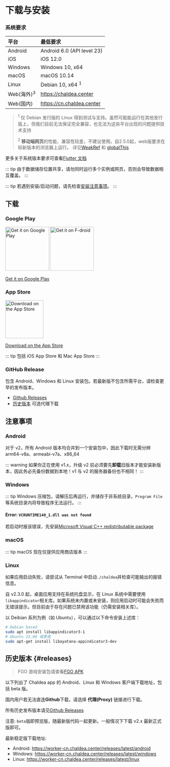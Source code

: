 # 下载与安装

### 系统要求

| 平台                  | 最低要求                    |
| :-------------------- | :-------------------------- |
| Android               | Android 6.0 (API level 23)  |
| iOS                   | iOS 12.0                    |
| Windows               | Windows 10, x64             |
| macOS                 | macOS 10.14                 |
| Linux                 | Debian 10, x64 <sup>1</sup> |
| Web(海外)<sup>3</sup> | <https://chaldea.center>    |
| Web(国内)             | <https://cn.chaldea.center> |

> <sup>1</sup> 仅 Debian 发行版的 Linux 得到测试与支持。虽然可能能运行在其他发行版上，但我们目前无法保证完全兼容，也无法为这些平台出现的问题提供技术支持
>
> <sup>2</sup> **移动端网页**的性能、兼容性较差，不建议使用。自2.5.0起，web版要求在较新版本的浏览器上运行。 详见[WeakRef](https://developer.mozilla.org/en-US/docs/Web/JavaScript/Reference/Global_Objects/WeakRef/WeakRef#browser_compatibility) 和 [globalThis](https://developer.mozilla.org/en-US/docs/Web/JavaScript/Reference/Global_Objects/globalThis#browser_compatibility)

更多关于系统版本要求可查看[Flutter 文档](https://docs.flutter.dev/reference/supported-platforms)

::: tip
由于数据储存位置共享，请勿同时运行多个实例或网页，否则会导致数据相互覆盖。
:::

::: tip
若遇到安装/启动问题，请先检查[安装注意事项](#注意事项)。
:::

## 下载

### Google Play

[<img alt='Get it on Google Play' src='https://play.google.com/intl/en_us/badges/static/images/badges/en_badge_web_generic.png' width="137.5"/>](https://play.google.com/store/apps/details?id=cc.narumi.chaldea)
[<img alt='Get it on F-droid' src='https://fdroid.gitlab.io/artwork/badge/get-it-on.png' width="137.5"/>](https://f-droid.org/packages/cc.narumi.chaldea.fdroid/)

[Get it on Google Play](https://play.google.com/store/apps/details?id=cc.narumi.chaldea)

### App Store

[<img src="https://tools.applemediaservices.com/api/badges/download-on-the-app-store/black/en-US?size=250x83&amp;releaseDate=1610841600&h=cb0adac232fdd6b88894f78b2f349b6e" alt="Download on the App Store" width="120">](https://apps.apple.com/us/app/chaldea/id1548713491?itsct=apps_box&itscg=30200)

[Download on the App Store](https://apps.apple.com/us/app/chaldea/id1548713491?itsct=apps_box&itscg=30200)

::: tip
包括 iOS App Store 和 Mac App Store
:::

### GitHub Release

包含 Android、Windows 和 Linux 安装包。若最新版不包含所需平台，请检查更早的发布版本。

- [Github Releases](https://github.com/chaldea-center/chaldea/releases)
- [历史版本](#releases) 可选代理下载

## 注意事项

### Android

对于 v2，所有 Android 版本均合并到一个安装包中，因此下载时无需分辨 arm64-v8a、armeabi-v7a、x86_64

::: warning
如果你正在使用 v1.x，升级 v2 前必须要先**卸载**旧版本才能安装新版本，因此务必先备份数据到本地！v1 与 v2 的服务器备份也不相同！
:::

### Windows

::: tip
Windows 压缩包，请解压后再运行，并储存于非系统目录，`Program File`等系统目录内将导致程序无法运行。
:::

#### Error: `VCRUNTIME140_1.dll was not found`

若启动时报该错误，先安装[Microsoft Visual C++ redistributable package](https://support.microsoft.com/en-us/help/2977003/the-latest-supported-visual-c-downloads)

### macOS

::: tip
macOS 现在仅提供应用商店版本
:::

### Linux

如果应用启动失败，请尝试从 Terminal 中启动`./chaldea`并检查可能输出的报错信息。

自 v2.3.0 起，桌面应用支持在系统托盘显示，在 Linux 系统中需要使用`libappindicator`相关库。如果系统未内置或未安装，则应用启动时可能会失败而无错误提示。但目前由于存在问题已禁用该功能（仍需安装相关库）。

以 Deibian 系列为例（如 Ubuntu），可以通过以下命令安装上述库：

```sh
# Debian based
sudo apt install libappindicator3-1
# Ubuntu 22.04 或更高
sudo apt-get install libayatana-appindicator3-dev
```

## 历史版本 {#releases}

> FGO 游戏安装包请查看[FGO APK](./fgo_apk.md)

以下列出了 Chaldea app 的 Android、Linux 和 Windows 客户端下载地址，包括 beta 版。

国内用户若无法直连**Github**下载，请选择 **代理(Proxy)** 链接进行下载。

所有历史发布版本请见[Github Releases](https://github.com/chaldea-center/chaldea/releases)

注意: `beta`版即预览版，随最新版代码一起更新。一般情况下下载 v2.x 最新正式版即可。

最新稳定版下载地址:

- Android: <https://worker-cn.chaldea.center/releases/latest/android>
- Windows: <https://worker-cn.chaldea.center/releases/latest/windows>
- Linux: <https://worker-cn.chaldea.center/releases/latest/linux>

<AppRelease lang="zh"/>

<script setup>
import AppRelease from '../../components/AppRelease.vue'
</script>

